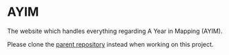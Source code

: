 # AYIM
The website which handles everything regarding A Year in Mapping (AYIM).

Please clone the [parent repository](https://github.com/VINXIS/Corsace) instead when working on this project.
